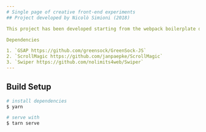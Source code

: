 ```yaml
---
# Single page of creative front-end experiments
## Project developed by Nicolò Simioni (2018)

This project has been developed starting from the webpack boilerplate developed by Tristan Lawrence => https://twitter.com/triscodes

Dependencies

1. `GSAP https://github.com/greensock/GreenSock-JS`
2. `ScrollMagic https://github.com/janpaepke/ScrollMagic`
3. `Swiper https://github.com/nolimits4web/Swiper`
---
```


## Build Setup

```bash
# install dependencies
$ yarn

# serve with
$ tarn serve
```
